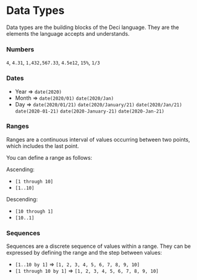 # Data Types

Data types are the building blocks of the Deci language. They are the elements the language accepts and understands.

### Numbers

`4`, `4.31`, `1,432,567.33`, `4.5e12`, `15%`, `1/3`

### Dates

* Year ⇒ `date(2020)`
* Month ⇒ `date(2020/01)` `date(2020/Jan)`
* Day ⇒ `date(2020/01/21)` `date(2020/January/21)` `date(2020/Jan/21)` `date(2020-01-21)` `date(2020-January-21)` `date(2020-Jan-21)`

### Ranges

Ranges are a continuous interval of values occurring between two points, which includes the last point.

You can define a range as follows:

Ascending:

* `[1 through 10]`
* `[1..10]`

Descending:

* `[10 through 1]`
* `[10..1]`

### Sequences

Sequences are a discrete sequence of values within a range. They can be expressed by defining the range and the step between values:

* `[1..10 by 1]` ⇒ `[1, 2, 3, 4, 5, 6, 7, 8, 9, 10]`
* `[1 through 10 by 1]` ⇒ `[1, 2, 3, 4, 5, 6, 7, 8, 9, 10]`


